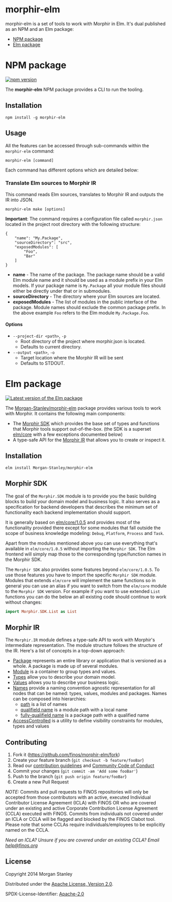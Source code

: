 # morphir-elm


morphir-elm is a set of tools to work with Morphir in Elm. It's dual published as an NPM and an Elm package:

- [NPM package](#npm-package)
- [Elm package](#elm-package)

# NPM package

[![npm version](https://badge.fury.io/js/morphir-elm.svg)](https://badge.fury.io/js/morphir-elm)
 
The **morphir-elm** NPM package provides a CLI to run the tooling. 

## Installation

```
npm install -g morphir-elm
```

## Usage

All the features can be accessed through sub-commands within the `morphir-elm` command:

```
morphir-elm [command]
```

Each command has different options which are detailed below:

### Translate Elm sources to Morphir IR

This command reads Elm sources, translates to Morphir IR and outputs the IR into JSON. 

```
morphir-elm make [options]
```

**Important**: The command requires a configuration file called `morphir.json` located in the project 
root directory with the following structure:

```
{
    "name": "My.Package",
    "sourceDirectory": "src",
    "exposedModules": [
        "Foo",
        "Bar"
    ]
}
```

* **name** - The name of the package. The package name should be a valid Elm module name and it should be used as a 
module prefix in your Elm models. If your package name is `My.Package` all your module files should either be directly 
under that or in submodules.
* **sourceDirectory** - The directory where your Elm sources are located.
* **exposedModules** - The list of modules in the public interface of the package. Module names should exclude the 
common package prefix. In the above example `Foo` refers to the Elm module `My.Package.Foo`. 

#### Options

- `--project-dir <path>`, `-p`
  - Root directory of the project where morphir.json is located. 
  - Defaults to current directory.
- `--output <path>`, `-o`
  - Target location where the Morphir IR will be sent
  - Defaults to STDOUT.

# Elm package

[![Latest version of the Elm package](https://reiner-dolp.github.io/elm-badges/Morgan-Stanley/morphir-elm/version.svg)](https://package.elm-lang.org/packages/Morgan-Stanley/morphir-elm/latest)

The [Morgan-Stanley/morphir-elm](https://package.elm-lang.org/packages/Morgan-Stanley/morphir-elm/latest) package 
provides various tools to work with Morphir. It contains the following main components:

- The [Morphir SDK](#morphir-sdk) which provides the base set of types and functions that Morphir tools support 
  out-of-the-box. (the SDK is a superset [elm/core](https://package.elm-lang.org/packages/elm/core/latest) with a few 
  exceptions documented below) 
- A type-safe API for the [Morphir IR](#morphir-ir) that allows you to create or inspect it.

## Installation

```
elm install Morgan-Stanley/morphir-elm
```

## Morphir SDK

The goal of the `Morphir.SDK` module is to provide you the basic building blocks to build your domain model and 
business logic. It also serves as a specification for backend developers that describes the minimum set of functionality 
each backend implementation should support.

It is generally based on [elm/core/1.0.5](https://package.elm-lang.org/packages/elm/core/1.0.5/) and provides most of 
the functionality provided there except for some modules that fall outside the scope of business knowledge modeling:
`Debug`, `Platform`, `Process` and `Task`.

Apart from the modules mentioned above you can use everything that's available in `elm/core/1.0.5` without importing 
the `Morphir SDK`. The Elm frontend will simply map those to the corresponding type/function names in the Morphir SDK.

The `Morphir SDK` also provides some features beyond `elm/core/1.0.5`. To use those features you have to import the 
specific `Morphir SDK` module. Modules that extends `elm/core` will implement the same functions so in general you can 
use an alias if you want to switch from the `elm/core` module to the `Morphir SDK` version. For example if you want to
use extended `List` functions you can do the below an all existing code should continue to work without changes:

```elm
import Morphir.SDK.List as List
```

## Morphir IR

The `Morphir.IR` module defines a type-safe API to work with Morphir's intermediate representation. The module 
structure follows the structure of the IR. Here's a list of concepts in a top-down approach:

- [Package](https://package.elm-lang.org/packages/Morgan-Stanley/morphir-elm/latest/Morphir-IR-Package) represents an
  entire library or application that is versioned as a whole. A package is made up of several modules.
- [Module](https://package.elm-lang.org/packages/Morgan-Stanley/morphir-elm/latest/Morphir-IR-Module) is a container
  to group types and values.
- [Types](https://package.elm-lang.org/packages/Morgan-Stanley/morphir-elm/latest/Morphir-IR-Type) allow you to describe
  your domain model.
- [Values](https://package.elm-lang.org/packages/Morgan-Stanley/morphir-elm/latest/Morphir-IR-Value) allows you to 
  describe your business logic.
- [Names](https://package.elm-lang.org/packages/Morgan-Stanley/morphir-elm/latest/Morphir-IR-Name) provide a naming 
  convention agnostic representation for all nodes that can be named: types, values, modules and packages. Names can be 
  composed into hierarchies:
  - [path](https://package.elm-lang.org/packages/Morgan-Stanley/morphir-elm/latest/Morphir-IR-Path) is a list of names     
  - [qualifield name](https://package.elm-lang.org/packages/Morgan-Stanley/morphir-elm/latest/Morphir-IR-QName) is a module path with a local name
  - [fully-qualifield name](https://package.elm-lang.org/packages/Morgan-Stanley/morphir-elm/latest/Morphir-IR-FQName) is a package path with a qualified name
- [AccessControlled](https://package.elm-lang.org/packages/Morgan-Stanley/morphir-elm/latest/Morphir-IR-AccessControlled) 
  is a utility to define visibility constraints for modules, types and values  

## Contributing

1. Fork it (<https://github.com/finos/morphir-elm/fork>)
2. Create your feature branch (`git checkout -b feature/fooBar`)
3. Read our [contribution guidelines](.github/CONTRIBUTING.md) and [Community Code of Conduct](https://www.finos.org/code-of-conduct)
4. Commit your changes (`git commit -am 'Add some fooBar'`)
5. Push to the branch (`git push origin feature/fooBar`)
6. Create a new Pull Request

_NOTE:_ Commits and pull requests to FINOS repositories will only be accepted from those contributors with an active, executed Individual Contributor License Agreement (ICLA) with FINOS OR who are covered under an existing and active Corporate Contribution License Agreement (CCLA) executed with FINOS. Commits from individuals not covered under an ICLA or CCLA will be flagged and blocked by the FINOS Clabot tool. Please note that some CCLAs require individuals/employees to be explicitly named on the CCLA.

*Need an ICLA? Unsure if you are covered under an existing CCLA? Email [help@finos.org](mailto:help@finos.org)*


## License

Copyright 2014 Morgan Stanley

Distributed under the [Apache License, Version 2.0](http://www.apache.org/licenses/LICENSE-2.0).

SPDX-License-Identifier: [Apache-2.0](https://spdx.org/licenses/Apache-2.0)
